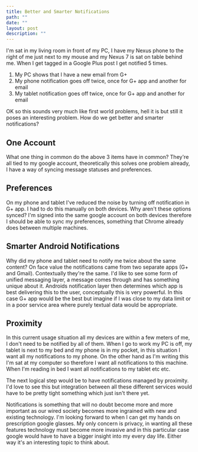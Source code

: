 ```yaml
---
title: Better and Smarter Notifications
path: ""
date: ""
layout: post
description: ""
---
```

I'm sat in my living room in front of my PC, I have my Nexus phone to the right of me just next to my mouse and my Nexus 7 is sat on table behind me. When I get tagged in a Google Plus post I get notified 5 times.

1. My PC shows that I have a new email from G+
2. My phone notification goes off twice, once for G+ app and another for email
3. My tablet notification goes off twice, once for G+ app and another for email

OK so this sounds very much like first world problems, hell it is but still it poses an interesting problem. How do we get better and smarter notifications?

## One Account
What one thing in common do the above 3 items have in common? They're all tied to my google account, theoretically this solves one problem already, I have a way of syncing message statuses and preferences.

## Preferences
On my phone and tablet I've reduced the noise by turning off notification in G+ app. I had to do this manually on both devices. Why aren't these options synced? I'm signed into the same google account on both devices therefore I should be able to sync my preferences, something that Chrome already does between multiple machines.

## Smarter Android Notifications
Why did my phone and tablet need to notify me twice about the same content? On face value the notifications came from two separate apps (G+ and Gmail). Contextually they're the same. I'd like to see some form of unified messaging layer, a message comes through and has something unique about it. Androids notification layer then determines which app is best delivering this to the user, conceptually this is very powerful. In this case G+ app would be the best but imagine if I was close to my data limit or in a poor service area where purely textual data would be appropriate.

## Proximity
In this current usage situation all my devices are within a few meters of me, I don't need to be notified by all of them. When I go to work my PC is off, my tablet is next to my bed and my phone is in my pocket, in this situation I want all my notifications to my phone. On the other hand as I'm writing this I'm sat at my computer so therefore I want all notifications to this machine. When I'm reading in bed I want all notifications to my tablet etc etc.

The next logical step would be to have notifications managed by proximity. I'd love to see this but integration between all these different services would have to be pretty tight something which just isn't there yet.


Notifications is something that will no doubt become more and more important as our wired society becomes more ingrained with new and existing technology. I'm looking forward to when I can get my hands on prescription google glasses. My only concern is privacy, in wanting all these features technology must become more invasive and in this particular case google would have to have a bigger insight into my every day life. Either way it's an interesting topic to think about.

